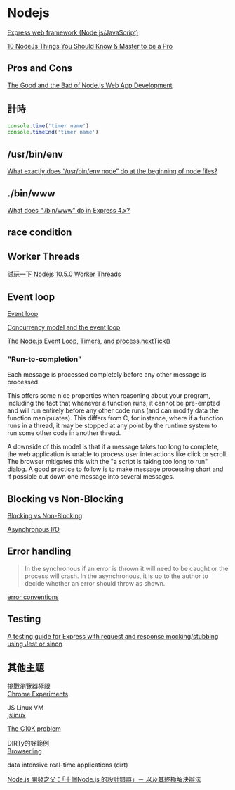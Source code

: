 # Nodejs

[Express web framework (Node.js/JavaScript)](https://developer.mozilla.org/zh-TW/docs/Learn/Server-side/Express_Nodejs)

[10 NodeJs Things You Should Know & Master to be a Pro](https://beforesemicolon.medium.com/10-nodejs-things-you-should-know-master-to-be-a-pro-bdfdb5620c0b)

## Pros and Cons

[The Good and the Bad of Node.js Web App Development](https://www.altexsoft.com/blog/engineering/the-good-and-the-bad-of-node-js-web-app-development/)

## 計時

```js
console.time('timer name')
console.timeEnd('timer name')
```

## /usr/bin/env

[What exactly does “/usr/bin/env node” do at the beginning of node files?](https://stackoverflow.com/questions/33509816/what-exactly-does-usr-bin-env-node-do-at-the-beginning-of-node-files)

## ./bin/www

[What does “./bin/www” do in Express 4.x?](https://stackoverflow.com/questions/23169941/what-does-bin-www-do-in-express-4-x)

## race condition

## Worker Threads

[試玩一下 Nodejs 10.5.0 Worker Threads](https://medium.com/hybrid-maker/%E8%A9%A6%E7%8E%A9%E4%B8%80%E4%B8%8B-nodejs-10-5-0-worker-threads-a6ac7c6dfb8a)

## Event loop

[Event loop](https://en.wikipedia.org/wiki/Event_loop)

[Concurrency model and the event loop](https://developer.mozilla.org/en-US/docs/Web/JavaScript/EventLoop)

[The Node.js Event Loop, Timers, and process.nextTick()](https://nodejs.org/en/docs/guides/event-loop-timers-and-nexttick/)

### "Run-to-completion"

Each message is processed completely before any other message is processed.

This offers some nice properties when reasoning about your program, including the fact that whenever a function runs, it cannot be pre-empted and will run entirely before any other code runs (and can modify data the function manipulates). This differs from C, for instance, where if a function runs in a thread, it may be stopped at any point by the runtime system to run some other code in another thread.

A downside of this model is that if a message takes too long to complete, the web application is unable to process user interactions like click or scroll. The browser mitigates this with the "a script is taking too long to run" dialog. A good practice to follow is to make message processing short and if possible cut down one message into several messages.

## Blocking vs Non-Blocking

[Blocking vs Non-Blocking](https://nodejs.org/en/docs/guides/blocking-vs-non-blocking/)

[Asynchronous I/O](https://en.wikipedia.org/wiki/Asynchronous_I/O)

## Error handling

>In the synchronous if an error is thrown it will need to be caught or the process will crash. In the asynchronous, it is up to the author to decide whether an error should throw as shown.

[error conventions](https://nodejs.org/en/knowledge/errors/what-are-the-error-conventions/)

## Testing

[A testing guide for Express with request and response mocking/stubbing using Jest or sinon](https://codewithhugo.com/express-request-response-mocking/)

## 其他主題

挑戰瀏覽器極限  
[Chrome Experiments](https://experiments.withgoogle.com/collection/chrome)

JS Linux VM  
[jslinux](https://bellard.org/jslinux/)

[The C10K problem](http://www.kegel.com/c10k.html)

DIRTy的好範例  
[Browserling](https://www.browserling.com/)

data intensive real-time applications (dirt)

[Node.js 開發之父：「十個Node.js 的設計錯誤」－ 以及其終極解決辦法](https://m.oursky.com/node-js-%E9%96%8B%E7%99%BC%E4%B9%8B%E7%88%B6-%E5%8D%81%E5%80%8Bnode-js-%E7%9A%84%E8%A8%AD%E8%A8%88%E9%8C%AF%E8%AA%A4-%E4%BB%A5%E5%8F%8A%E5%85%B6%E7%B5%82%E6%A5%B5%E8%A7%A3%E6%B1%BA%E8%BE%A6%E6%B3%95-f0db0afb496e)
